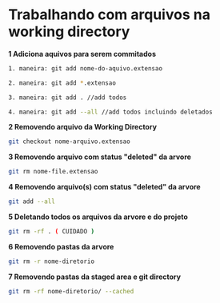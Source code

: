 # Trabalhando com arquivos na working directory

**1 Adiciona aquivos para serem commitados**
```bash
1. maneira: git add nome-do-aquivo.extensao

2. maneira: git add *.extensao

3. maneira: git add . //add todos

4. maneira: git add --all //add todos incluindo deletados
```

**2 Removendo arquivo da Working Directory**
```bash
git checkout nome-arquivo.extensao
```

**3 Removendo arquivo com status "deleted" da arvore**
```bash
git rm nome-file.extensao
```

**4 Removendo arquivo(s) com status "deleted" da arvore**
```bash
git add --all
```

**5 Deletando todos os arquivos da arvore e do projeto**
```bash
git rm -rf . ( CUIDADO )
```

**6 Removendo pastas da arvore**
```bash
git rm -r nome-diretorio
```

**7 Removendo pastas da staged area e git directory**
```bash
git rm -rf nome-diretorio/ --cached
```
